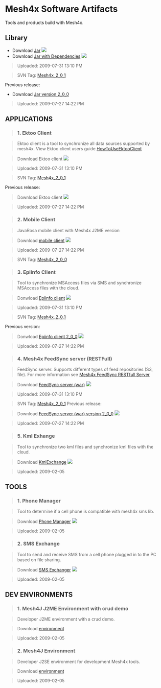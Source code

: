 # Mesh4x Software Artifacts #

Tools and products build with Mesh4x.

## Library ##

  * Download [Jar](http://downloads.instedd.org/mesh4x/mesh4j-2.0.1.jar) [![](http://mesh4x.googlecode.com/svn/wiki/files/download.png)](http://downloads.instedd.org/mesh4x/mesh4j-2.0.1.jar)
  * Download [Jar with Dependencies](http://downloads.instedd.org/mesh4x/mesh4j-2.0.1.zip) [![](http://mesh4x.googlecode.com/svn/wiki/files/download.png)](http://downloads.instedd.org/mesh4x/mesh4j-2.0.1.zip)

> Uploaded: 2009-07-31 13:10 PM

> SVN Tag: [Mesh4x\_2\_0\_1](http://code.google.com/p/mesh4x/source/browse#svn/Mesh4j/tags/Mesh4x_2_0_1)

Previous release:


  * Download [Jar version 2\_0\_0](http://downloads.instedd.org/mesh4x/mesh4j_2_0_0.jar)

> Uploaded: 2009-07-27 14:22 PM

## APPLICATIONS ##

> ### 1. Ektoo Client ###

> Ektoo client is a tool to synchronize all data sources supported by mesh4x. View Ektoo client users guide [HowToUseEktooClient](http://code.google.com/p/mesh4x/wiki/HowToUseEktooClient)

> Download Ektoo client [![](http://mesh4x.googlecode.com/svn/wiki/files/download.png)](http://downloads.instedd.org/mesh4x/ektoo_2_0_1.zip)

> Uploaded: 2009-07-31 13:10 PM

> SVN Tag: [Mesh4x\_2\_0\_1](http://code.google.com/p/mesh4x/source/browse#svn/Mesh4j/tags/Mesh4x_2_0_1)

Previous release:

> Download Ektoo client [![](http://mesh4x.googlecode.com/svn/wiki/files/download.png)](http://downloads.instedd.org/mesh4x/ektoo_2_0_0.zip)

> Uploaded: 2009-07-27 14:22 PM

> ### 2. Mobile Client ###

> JavaRosa mobile client with Mesh4x J2ME version

> Download [mobile client](http://downloads.instedd.org/mesh4x/mesh4xForm_2_0_0.zip) [![](http://mesh4x.googlecode.com/svn/wiki/files/download.png)](http://downloads.instedd.org/mesh4x/mesh4xForm_2_0_0.zip)

> Uploaded: 2009-07-27 14:22 PM

> SVN Tag: [Mesh4x\_2\_0\_0](http://code.google.com/p/mesh4x/source/browse#svn/Mesh4j/tags/Mesh4x_2_0_0)

> ### 3. Epiinfo Client ###

> Tool to synchronize MSAccess files via SMS and synchronize MSAccess files with the cloud.

> Donwload [Epiinfo client](http://downloads.instedd.org/mesh4x/epiinfo_2_0_1.zip) [![](http://mesh4x.googlecode.com/svn/wiki/files/download.png)](http://downloads.instedd.org/mesh4x/epiinfo_2_0_1.zip)

> Uploaded: 2009-07-31 13:10 PM

> SVN Tag: [Mesh4x\_2\_0\_1](http://code.google.com/p/mesh4x/source/browse#svn/Mesh4j/tags/Mesh4x_2_0_1)

Previous version:

> Donwload [Epiinfo client 2\_0\_0](http://downloads.instedd.org/mesh4x/epiinfo_2_0_0.zip) [![](http://mesh4x.googlecode.com/svn/wiki/files/download.png)](http://downloads.instedd.org/mesh4x/epiinfo_2_0_0.zip)

> Uploaded: 2009-07-27 14:22 PM

> ### 4. Mesh4x FeedSync server (RESTFull) ###

> FeedSync server. Supports different types of feed repositories (S3, file).
> For more information see [Mesh4x FeedSync RESTfull Server](FeedSyncRESTfulServer.md)

> Download [FeedSync server (war)](http://downloads.instedd.org/mesh4x/mesh4x_war_2_0_1.zip) [![](http://mesh4x.googlecode.com/svn/wiki/files/download.png)](http://downloads.instedd.org/mesh4x/mesh4x_war_2_0_1.zip)

> Uploaded: 2009-07-31 13:10 PM

> SVN Tag: [Mesh4x\_2\_0\_1](http://code.google.com/p/mesh4x/source/browse#svn/Mesh4j/tags/Mesh4x_2_0_1)
Previous release:

> Download [FeedSync server (war) version 2\_0\_0](http://downloads.instedd.org/mesh4x/mesh4x_war_2_0_0.zip) [![](http://mesh4x.googlecode.com/svn/wiki/files/download.png)](http://downloads.instedd.org/mesh4x/mesh4x_war_2_0_0.zip)

> Uploaded: 2009-07-27 14:22 PM

> ### 5. Kml Exhange ###

> Tool to synchronize two kml files and synchronize kml files with the cloud.

> Download [KmlExchange](http://downloads.instedd.org/mesh4x/kmlExchange_0_0_1.7z) [![](http://mesh4x.googlecode.com/svn/wiki/files/download.png)](http://downloads.instedd.org/mesh4x/kmlExchange_0_0_1.7z)

> Uploaded: 2009-02-05



## TOOLS ##

> ### 1. Phone Manager ###

> Tool to determine if a cell phone is compatible with mesh4x sms lib.

> Download [Phone Manager](http://downloads.instedd.org/mesh4x/phone_manager_0.0.0.7z) [![](http://mesh4x.googlecode.com/svn/wiki/files/download.png)](http://downloads.instedd.org/mesh4x/phone_manager_0.0.0.7z)

> Uploaded: 2009-02-05



> ### 2. SMS Exchange ###

> Tool to send and receive SMS from a cell phone plugged in to the PC based on file sharing.

> Download [SMS Exchanger](http://downloads.instedd.org/mesh4x/smsExchanger-0.0.2.zip) [![](http://mesh4x.googlecode.com/svn/wiki/files/download.png)](http://downloads.instedd.org/mesh4x/smsExchanger-0.0.2.zip)

> Uploaded: 2009-02-05




## DEV ENVIRONMENTS ##

> ### 1. Mesh4J J2ME Environment with crud demo ###

> Developer J2ME environment with a crud demo.

> Download [environment](http://downloads.instedd.org/mesh4x/instedd_demo.7z)

> Uploaded: 2009-02-05




> ### 2. Mesh4J Environment ###

> Developer J2SE environment for development Mesh4x tools.

> Download [environment](http://downloads.instedd.org/mesh4x/mesh4x_env_0_0_1.7z)

> Uploaded: 2009-02-05